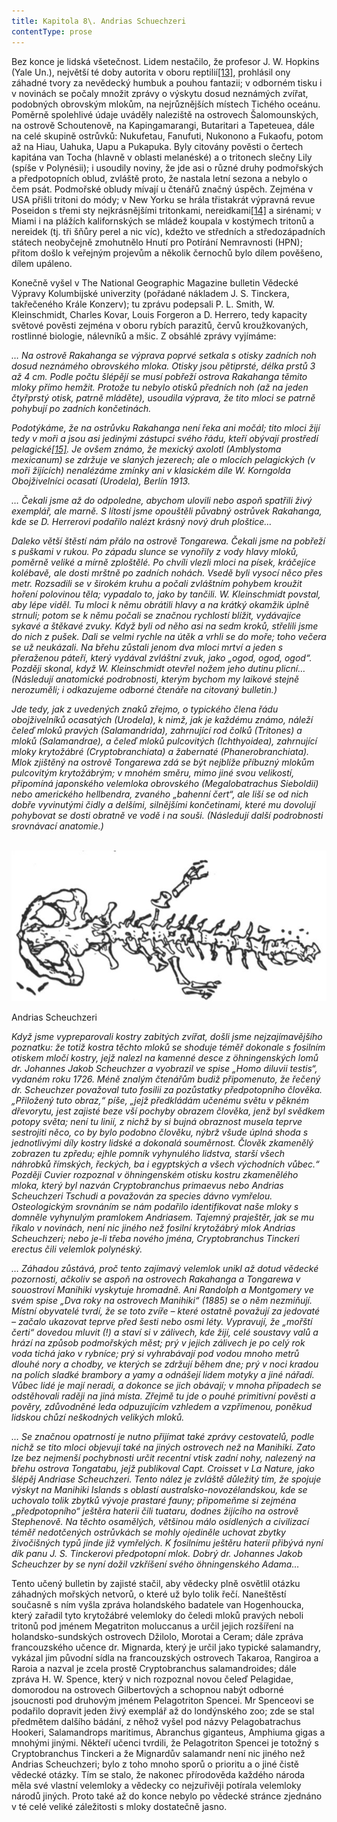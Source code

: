 ```yaml
---
title: Kapitola 8\. Andrias Schuechzeri
contentType: prose
---
```


Bez konce je lidská všetečnost. Lidem nestačilo, že profesor J. W. Hopkins (Yale Un.), největší té doby autorita v oboru reptilií[\[13\]](./resources/undefined), prohlásil ony záhadné tvory za nevědecký humbuk a pouhou fantazii; v odborném tisku i v novinách se počaly množit zprávy o výskytu dosud neznámých zvířat, podobných obrovským mlokům, na nejrůznějších místech Tichého oceánu. Poměrně spolehlivé údaje uváděly naleziště na ostrovech Šalomounských, na ostrově Schoutenově, na Kapingamarangi, Butaritari a Tapeteuea, dále na celé skupině ostrůvků: Nukufetau, Fanufuti, Nukonono a Fukaofu, potom až na Hiau, Uahuka, Uapu a Pukapuka. Byly citovány pověsti o čertech kapitána van Tocha (hlavně v oblasti melanéské) a o tritonech slečny Lily (spíše v Polynésii); i usoudily noviny, že jde asi o různé druhy podmořských a předpotopních oblud, zvláště proto, že nastala letní sezona a nebylo o čem psát. Podmořské obludy mívají u čtenářů značný úspěch. Zejména v USA přišli tritoni do módy; v New Yorku se hrála třistakrát výpravná revue Poseidon s třemi sty nejkrásnějšími tritonkami, nereidkami[\[14\]](./resources/undefined) a sirénami; v Miami i na plážích kalifornských se mládež koupala v kostýmech tritonů a nereidek (tj. tři šňůry perel a nic víc), kdežto ve středních a středozápadních státech neobyčejně zmohutnělo Hnutí pro Potírání Nemravnosti (HPN); přitom došlo k veřejným projevům a několik černochů bylo dílem pověšeno, dílem upáleno.

Konečně vyšel v The National Geographic Magazine bulletin Vědecké Výpravy Kolumbijské univerzity (pořádané nákladem J. S. Tinckera, takřečeného Krále Konzerv); tu zprávu podepsali P. L. Smith, W. Kleinschmidt, Charles Kovar, Louis Forgeron a D. Herrero, tedy kapacity světové pověsti zejména v oboru rybích parazitů, červů kroužkovaných, rostlinné biologie, nálevníků a mšic. Z obsáhlé zprávy vyjímáme:

_… Na ostrově Rakahanga se výprava poprvé setkala s otisky zadních noh dosud neznámého obrovského mloka. Otisky jsou pětiprsté, délka prstů 3 až 4 cm. Podle počtu šlépějí se musí pobřeží ostrova Rakahanga těmito mloky přímo hemžit. Protože tu nebylo otisků předních noh (až na jeden čtyřprstý otisk, patrně mláděte), usoudila výprava, že tito mloci se patrně pohybují po zadních končetinách._

_Podotýkáme, že na ostrůvku Rakahanga není řeka ani močál; tito mloci žijí tedy v moři a jsou asi jedinými zástupci svého řádu, kteří obývají prostředí pelagické[\[15\]](./resources/undefined). Je ovšem známo, že mexický axolotl (Amblystoma mexicanum) se zdržuje ve slaných jezerech; ale o mlocích pelagických (v moři žijících) nenalézáme zmínky ani v klasickém díle W. Korngolda Obojživelníci ocasatí (Urodela), Berlín 1913._

_… Čekali jsme až do odpoledne, abychom ulovili nebo aspoň spatřili živý exemplář, ale marně. S lítostí jsme opouštěli půvabný ostrůvek Rakahanga, kde se D. Herrerovi podařilo nalézt krásný nový druh ploštice…_

_Daleko větší štěstí nám přálo na ostrově Tongarewa. Čekali jsme na pobřeží s puškami v rukou. Po západu slunce se vynořily z vody hlavy mloků, poměrně veliké a mírně zploštělé. Po chvíli vlezli mloci na písek, kráčejíce kolébavě, ale dosti mrštně po zadních nohách. Vsedě byli vysocí něco přes metr. Rozsadili se v širokém kruhu a počali zvláštním pohybem kroužit hoření polovinou těla; vypadalo to, jako by tančili. W. Kleinschmidt povstal, aby lépe viděl. Tu mloci k němu obrátili hlavy a na krátký okamžik úplně strnuli; potom se k němu počali se značnou rychlostí blížit, vydávajíce sykavé a štěkavé zvuky. Když byli od něho asi na sedm kroků, střelili jsme do nich z pušek. Dali se velmi rychle na útěk a vrhli se do moře; toho večera se už neukázali. Na břehu zůstali jenom dva mloci mrtví a jeden s přeraženou páteří, který vydával zvláštní zvuk, jako „ogod, ogod, ogod“. Později skonal, když W. Kleinschmidt otevřel nožem jeho dutinu plicní… (Následují anatomické podrobnosti, kterým bychom my laikové stejně nerozuměli; i odkazujeme odborné čtenáře na citovaný bulletin.)_

_Jde tedy, jak z uvedených znaků zřejmo, o typického člena řádu obojživelníků ocasatých (Urodela), k nimž, jak je každému známo, náleží čeleď mloků pravých (Salamandrida), zahrnující rod čolků (Tritones) a mloků (Salamandrae), a čeleď mloků pulcovitých (Ichthyoidea), zahrnující mloky krytožábré (Cryptobranchiata) a žabernaté (Phanerobranchiata). Mlok zjištěný na ostrově Tongarewa zdá se být nejblíže příbuzný mlokům pulcovitým krytožábrým; v mnohém směru, mimo jiné svou velikostí, připomíná japonského velemloka obrovského (Megalobatrachus Sieboldii) nebo amerického hellbendra, zvaného „bahenní čert“, ale liší se od nich dobře vyvinutými čidly a delšími, silnějšími končetinami, které mu dovolují pohybovat se dosti obratně ve vodě i na souši. (Následují další podrobnosti srovnávací anatomie.)_

 ![1](./resources/1.jpg)

Andrias Scheuchzeri

_Když jsme vypreparovali kostry zabitých zvířat, došli jsme nejzajímavějšího poznatku: že totiž kostra těchto mloků se shoduje téměř dokonale s fosilním otiskem mločí kostry, jejž nalezl na kamenné desce z öhningenských lomů dr. Johannes Jakob Scheuchzer a vyobrazil ve spise „Homo diluvii testis“, vydaném roku 1726. Méně znalým čtenářům budiž připomenuto, že řečený dr. Scheuchzer považoval tuto fosilii za pozůstatky předpotopního člověka. „Přiložený tuto obraz,“ píše, „jejž předkládám učenému světu v pěkném dřevorytu, jest zajisté beze vší pochyby obrazem člověka, jenž byl svědkem potopy světa; není tu linií, z nichž by si bujná obraznost musela teprve sestrojiti něco, co by bylo podobno člověku, nýbrž všude úplná shoda s jednotlivými díly kostry lidské a dokonalá souměrnost. Člověk zkamenělý zobrazen tu zpředu; ejhle pomník vyhynulého lidstva, starší všech náhrobků římských, řeckých, ba i egyptských a všech východních vůbec.“ Později Cuvier rozpoznal v öhningenském otisku kostru zkamenělého mloka, který byl nazván Cryptobranchus primaevus nebo Andrias Scheuchzeri Tschudi a považován za species dávno vymřelou. Osteologickým srovnáním se nám podařilo identifikovat naše mloky s domněle vyhynulým pramlokem Andriasem. Tajemný praještěr, jak se mu říkalo v novinách, není nic jiného než fosilní krytožábrý mlok Andrias Scheuchzeri; nebo je-li třeba nového jména, Cryptobranchus Tinckeri erectus čili velemlok polynéský._

_… Záhadou zůstává, proč tento zajímavý velemlok unikl až dotud vědecké pozornosti, ačkoliv se aspoň na ostrovech Rakahanga a Tongarewa v souostroví Manihiki vyskytuje hromadně. Ani Randolph a Montgomery ve svém spise „Dva roky na ostrovech Manihiki“ (1885) se o něm nezmiňují. Místní obyvatelé tvrdí, že se toto zvíře – které ostatně považují za jedovaté – začalo ukazovat teprve před šesti nebo osmi léty. Vypravují, že „mořští čerti“ dovedou mluvit (!) a staví si v zálivech, kde žijí, celé soustavy valů a hrází na způsob podmořských měst; prý v jejich zálivech je po celý rok voda tichá jako v rybníce; prý si vyhrabávají pod vodou mnoho metrů dlouhé nory a chodby, ve kterých se zdržují během dne; prý v noci kradou na polích sladké brambory a yamy a odnášejí lidem motyky a jiné nářadí. Vůbec lidé je mají neradi, a dokonce se jich obávají; v mnoha případech se odstěhovali raději na jiná místa. Zřejmě tu jde o pouhé primitivní pověsti a pověry, zdůvodněné leda odpuzujícím vzhledem a vzpřímenou, poněkud lidskou chůzí neškodných velikých mloků._

_… Se značnou opatrností je nutno přijímat také zprávy cestovatelů, podle nichž se tito mloci objevují také na jiných ostrovech než na Manihiki. Zato lze bez nejmenší pochybnosti určit recentní vtisk zadní nohy, nalezený na břehu ostrova Tongatabu, jejž publikoval Capt. Croisset v La Nature, jako šlépěj Andriase Scheuchzeri. Tento nález je zvláště důležitý tím, že spojuje výskyt na Manihiki Islands s oblastí australsko-novozélandskou, kde se uchovalo tolik zbytků vývoje prastaré fauny; připomeňme si zejména „předpotopního“ ještěra haterii čili tuataru, dodnes žijícího na ostrově Stephenově. Na těchto osamělých, většinou málo osídlených a civilizací téměř nedotčených ostrůvkách se mohly ojediněle uchovat zbytky živočišných typů jinde již vymřelých. K fosilnímu ještěru haterii přibývá nyní dík panu J. S. Tinckerovi předpotopní mlok. Dobrý dr. Johannes Jakob Scheuchzer by se nyní dožil vzkříšení svého öhningenského Adama…_

Tento učený bulletin by zajisté stačil, aby vědecky plně osvětlil otázku záhadných mořských netvorů, o které už bylo tolik řečí. Naneštěstí současně s ním vyšla zpráva holandského badatele van Hogenhoucka, který zařadil tyto krytožábré velemloky do čeledi mloků pravých neboli tritonů pod jménem Megatriton moluccanus a určil jejich rozšíření na holandsko-sundských ostrovech Džilolo, Morotai a Ceram; dále zpráva francouzského učence dr. Mignarda, který je určil jako typické salamandry, vykázal jim původní sídla na francouzských ostrovech Takaroa, Rangiroa a Raroia a nazval je zcela prostě Cryptobranchus salamandroides; dále zpráva H. W. Spence, který v nich rozpoznal novou čeleď Pelagidae, domorodou na ostrovech Gilbertových a schopnou nabýt odborné jsoucnosti pod druhovým jménem Pelagotriton Spencei. Mr Spenceovi se podařilo dopravit jeden živý exemplář až do londýnského zoo; zde se stal předmětem dalšího bádání, z něhož vyšel pod názvy Pelagobatrachus Hookeri, Salamandrops maritimus, Abranchus giganteus, Amphiuma gigas a mnohými jinými. Někteří učenci tvrdili, že Pelagotriton Spencei je totožný s Cryptobranchus Tinckeri a že Mignardův salamandr není nic jiného než Andrias Scheuchzeri; bylo z toho mnoho sporů o prioritu a o jiné čistě vědecké otázky. Tím se stalo, že nakonec přírodověda každého národa měla své vlastní velemloky a vědecky co nejzuřivěji potírala velemloky národů jiných. Proto také až do konce nebylo po vědecké stránce zjednáno v té celé veliké záležitosti s mloky dostatečně jasno.
